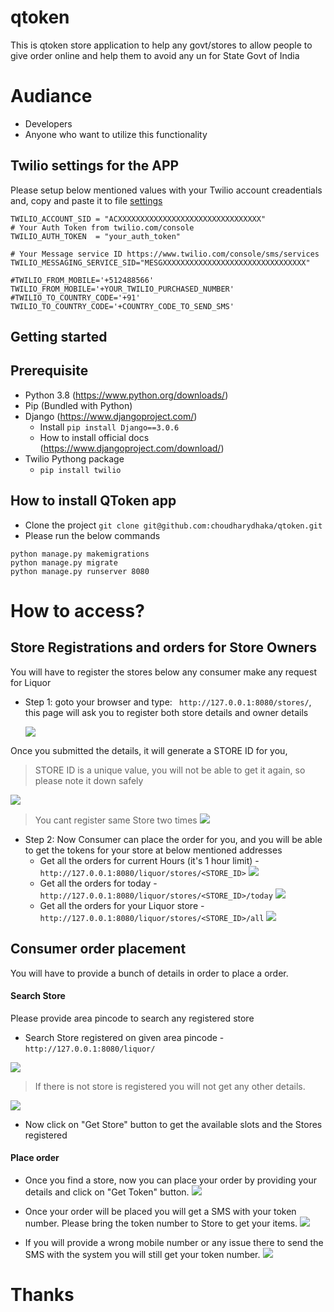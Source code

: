 # **qtoken**
This is qtoken store application to help any govt/stores to allow people to give order online and help them to avoid any un for State Govt of India

# Audiance
- Developers
- Anyone who want to utilize this functionality







## Twilio settings for the APP
Please setup below mentioned values with your Twilio account creadentials and, copy and paste it to file [settings](qtoken\settings.py)
```
TWILIO_ACCOUNT_SID = "ACXXXXXXXXXXXXXXXXXXXXXXXXXXXXXXXX"
# Your Auth Token from twilio.com/console
TWILIO_AUTH_TOKEN  = "your_auth_token"

# Your Message service ID https://www.twilio.com/console/sms/services
TWILIO_MESSAGING_SERVICE_SID="MESGXXXXXXXXXXXXXXXXXXXXXXXXXXXXXXXX"

#TWILIO_FROM_MOBILE='+512488566'
TWILIO_FROM_MOBILE='+YOUR_TWILIO_PURCHASED_NUMBER'
#TWILIO_TO_COUNTRY_CODE='+91'
TWILIO_TO_COUNTRY_CODE='+COUNTRY_CODE_TO_SEND_SMS'
```

## Getting started

## Prerequisite
- Python 3.8 (https://www.python.org/downloads/)
- Pip (Bundled with Python)
- Django (https://www.djangoproject.com/)
    - Install ```pip install Django==3.0.6 ```
    - How to install official docs (https://www.djangoproject.com/download/)
- Twilio Pythong package
    - ```pip install twilio```
## How to install QToken app
- Clone the project ```git clone git@github.com:choudharydhaka/qtoken.git```
- Please run the below commands
```
python manage.py makemigrations
python manage.py migrate
python manage.py runserver 8080
```
# **How to access?**
## **Store Registrations and orders for Store Owners**
You will have to register the stores below any consumer make any request for Liquor

- Step 1: goto your browser and type:
 ``` http://127.0.0.1:8080/stores/```, this page will ask you to register both store details and owner details

  ![](.attachments/s-submit-1.png)

 Once you submitted the details, it will generate a STORE ID for you, 
 > STORE ID is a unique value, you will not be able to get it again, so please note it down safely

   ![](.attachments/s-submit-success.PNG)

> You cant register same Store two times
![](.attachments/s-submit-error.PNG)

 - Step 2: Now Consumer can place the order for you, and you will be able to get the tokens for your store at below mentioned addresses
    - Get all the orders for current Hours (it's 1 hour limit) - 
``` http://127.0.0.1:8080/liquor/stores/<STORE_ID>```
![](.attachments/t-now.PNG)
    - Get all the orders for today - 
    ``` http://127.0.0.1:8080/liquor/stores/<STORE_ID>/today```
    ![](.attachments/t-today.PNG)
    - Get all the orders for your Liquor store - 
    ``` http://127.0.0.1:8080/liquor/stores/<STORE_ID>/all```
![](.attachments/t-all.PNG)


## **Consumer order placement**
You will have to provide a bunch of details in order to place a order. 
#### Search Store
Please provide area pincode to search any registered store
- Search Store registered on given area pincode - 
``` http://127.0.0.1:8080/liquor/ ```

![](.attachments/search-store.PNG)

> If there is not store is registered you will not get any other details.

![](.attachments/search-store-nf.PNG)

- Now click on "Get Store" button to get the available slots and the Stores registered


#### Place order
- Once you find a store, now you can place your order by providing your details and click on "Get Token" button.
  ![](.attachments/c-order.PNG)

- Once your order will be placed you will get a SMS with your token number. Please bring the token number to Store to get your items.
  ![](.attachments/c-confirmed-success.PNG)

- If you will provide a wrong mobile number or any issue there to send the SMS with the system you will still get your token number.
  ![](.attachments/c-confirmed.PNG)


# Thanks